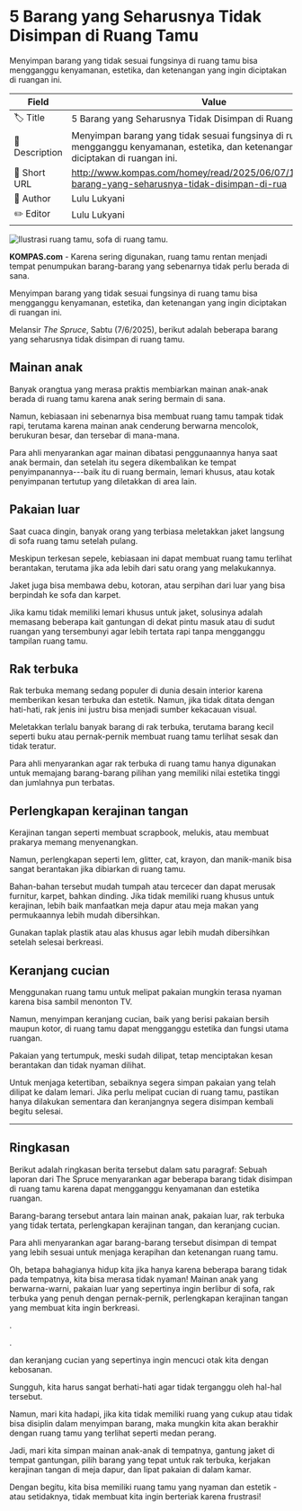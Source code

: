 # 5 Barang yang Seharusnya Tidak Disimpan di Ruang Tamu

Menyimpan barang yang tidak sesuai fungsinya di ruang tamu bisa mengganggu kenyamanan, estetika, dan ketenangan yang ingin diciptakan di ruangan ini.

| Field         | Value                                                       |
|---------------|-------------------------------------------------------------|
| 🏷️ Title       | 5 Barang yang Seharusnya Tidak Disimpan di Ruang Tamu |
| 📝 Description | Menyimpan barang yang tidak sesuai fungsinya di ruang tamu bisa mengganggu kenyamanan, estetika, dan ketenangan yang ingin diciptakan di ruangan ini. |
| 🔗 Short URL   | http://www.kompas.com/homey/read/2025/06/07/170000676/5-barang-yang-seharusnya-tidak-disimpan-di-rua |
| 👤 Author      | Lulu Lukyani |
| ✏️ Editor      | Lulu Lukyani |

![Ilustrasi ruang tamu, sofa di ruang tamu.](https://asset.kompas.com/crops/q7kEtAYj5D0V4RLRmaUMsTVuJiU=/0x1201:1920x2481/750x500/data/photo/2023/05/29/6474613c20a00.jpg)

**KOMPAS.com** - Karena sering digunakan, ruang tamu rentan menjadi tempat penumpukan barang-barang yang sebenarnya tidak perlu berada di sana.

Menyimpan barang yang tidak sesuai fungsinya di ruang tamu bisa mengganggu kenyamanan, estetika, dan ketenangan yang ingin diciptakan di ruangan ini.

Melansir *The Spruce*, Sabtu (7/6/2025), berikut adalah beberapa barang yang seharusnya tidak disimpan di ruang tamu.

## Mainan anak 

Banyak orangtua yang merasa praktis membiarkan mainan anak-anak berada di ruang tamu karena anak sering bermain di sana. 

Namun, kebiasaan ini sebenarnya bisa membuat ruang tamu tampak tidak rapi, terutama karena mainan anak cenderung berwarna mencolok, berukuran besar, dan tersebar di mana-mana. 

Para ahli menyarankan agar mainan dibatasi penggunaannya hanya saat anak bermain, dan setelah itu segera dikembalikan ke tempat penyimpanannya---baik itu di ruang bermain, lemari khusus, atau kotak penyimpanan tertutup yang diletakkan di area lain.

## Pakaian luar 

Saat cuaca dingin, banyak orang yang terbiasa meletakkan jaket langsung di sofa ruang tamu setelah pulang. 

Meskipun terkesan sepele, kebiasaan ini dapat membuat ruang tamu terlihat berantakan, terutama jika ada lebih dari satu orang yang melakukannya.

Jaket juga bisa membawa debu, kotoran, atau serpihan dari luar yang bisa berpindah ke sofa dan karpet. 

Jika kamu tidak memiliki lemari khusus untuk jaket, solusinya adalah memasang beberapa kait gantungan di dekat pintu masuk atau di sudut ruangan yang tersembunyi agar lebih tertata rapi tanpa mengganggu tampilan ruang tamu.

## Rak terbuka 

Rak terbuka memang sedang populer di dunia desain interior karena memberikan kesan terbuka dan estetik. Namun, jika tidak ditata dengan hati-hati, rak jenis ini justru bisa menjadi sumber kekacauan visual.

Meletakkan terlalu banyak barang di rak terbuka, terutama barang kecil seperti buku atau pernak-pernik membuat ruang tamu terlihat sesak dan tidak teratur.

Para ahli menyarankan agar rak terbuka di ruang tamu hanya digunakan untuk memajang barang-barang pilihan yang memiliki nilai estetika tinggi dan jumlahnya pun terbatas. 

## Perlengkapan kerajinan tangan 

Kerajinan tangan seperti membuat scrapbook, melukis, atau membuat prakarya memang menyenangkan.

Namun, perlengkapan seperti lem, glitter, cat, krayon, dan manik-manik bisa sangat berantakan jika dibiarkan di ruang tamu. 

Bahan-bahan tersebut mudah tumpah atau tercecer dan dapat merusak furnitur, karpet, bahkan dinding. Jika tidak memiliki ruang khusus untuk kerajinan, lebih baik manfaatkan meja dapur atau meja makan yang permukaannya lebih mudah dibersihkan. 

Gunakan taplak plastik atau alas khusus agar lebih mudah dibersihkan setelah selesai berkreasi.

## Keranjang cucian

Menggunakan ruang tamu untuk melipat pakaian mungkin terasa nyaman karena bisa sambil menonton TV. 

Namun, menyimpan keranjang cucian, baik yang berisi pakaian bersih maupun kotor, di ruang tamu dapat mengganggu estetika dan fungsi utama ruangan.

Pakaian yang tertumpuk, meski sudah dilipat, tetap menciptakan kesan berantakan dan tidak nyaman dilihat. 

Untuk menjaga ketertiban, sebaiknya segera simpan pakaian yang telah dilipat ke dalam lemari. Jika perlu melipat cucian di ruang tamu, pastikan hanya dilakukan sementara dan keranjangnya segera disimpan kembali begitu selesai.

---
## Ringkasan

Berikut adalah ringkasan berita tersebut dalam satu paragraf: Sebuah laporan dari The Spruce menyarankan agar beberapa barang tidak disimpan di ruang tamu karena dapat mengganggu kenyamanan dan estetika ruangan.

 Barang-barang tersebut antara lain mainan anak, pakaian luar, rak terbuka yang tidak tertata, perlengkapan kerajinan tangan, dan keranjang cucian.

 Para ahli menyarankan agar barang-barang tersebut disimpan di tempat yang lebih sesuai untuk menjaga kerapihan dan ketenangan ruang tamu.



Oh, betapa bahagianya hidup kita jika hanya karena beberapa barang tidak pada tempatnya, kita bisa merasa tidak nyaman! Mainan anak yang berwarna-warni, pakaian luar yang sepertinya ingin berlibur di sofa, rak terbuka yang penuh dengan pernak-pernik, perlengkapan kerajinan tangan yang membuat kita ingin berkreasi.

.

.

 dan keranjang cucian yang sepertinya ingin mencuci otak kita dengan kebosanan.

 Sungguh, kita harus sangat berhati-hati agar tidak terganggu oleh hal-hal tersebut.

 Namun, mari kita hadapi, jika kita tidak memiliki ruang yang cukup atau tidak bisa disiplin dalam menyimpan barang, maka mungkin kita akan berakhir dengan ruang tamu yang terlihat seperti medan perang.

 Jadi, mari kita simpan mainan anak-anak di tempatnya, gantung jaket di tempat gantungan, pilih barang yang tepat untuk rak terbuka, kerjakan kerajinan tangan di meja dapur, dan lipat pakaian di dalam kamar.

 Dengan begitu, kita bisa memiliki ruang tamu yang nyaman dan estetik - atau setidaknya, tidak membuat kita ingin berteriak karena frustrasi!
